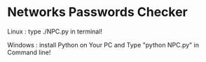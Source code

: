 # Networks Passwords Checker

Linux : 
type ./NPC.py in terminal!

Windows : 
install Python on Your PC and Type "python NPC.py" in Command line!
